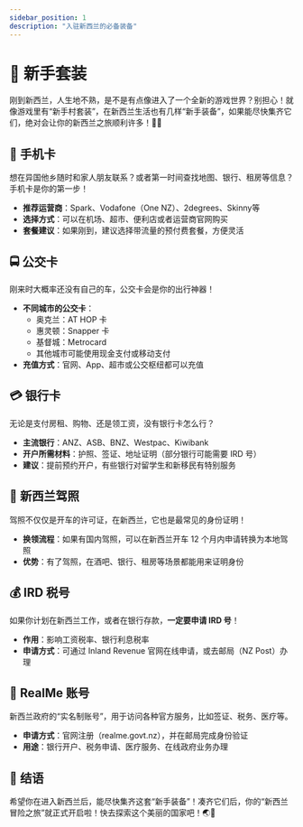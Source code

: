```yaml
---
sidebar_position: 1
description: "入驻新西兰的必备装备"
---
```


# 🎒 新手套装

刚到新西兰，人生地不熟，是不是有点像进入了一个全新的游戏世界？别担心！就像游戏里有“新手村套装”，在新西兰生活也有几样“新手装备”，如果能尽快集齐它们，绝对会让你的新西兰之旅顺利许多！🎒✨

## 📱 手机卡

想在异国他乡随时和家人朋友联系？或者第一时间查找地图、银行、租房等信息？手机卡是你的第一步！

- **推荐运营商**：Spark、Vodafone（One NZ）、2degrees、Skinny等
- **选择方式**：可以在机场、超市、便利店或者运营商官网购买
- **套餐建议**：如果刚到，建议选择带流量的预付费套餐，方便灵活

## 🚍 公交卡

刚来时大概率还没有自己的车，公交卡会是你的出行神器！

- **不同城市的公交卡**：
  - 奥克兰：AT HOP 卡
  - 惠灵顿：Snapper 卡
  - 基督城：Metrocard
  - 其他城市可能使用现金支付或移动支付
- **充值方式**：官网、App、超市或公交枢纽都可以充值

## 💳 银行卡

无论是支付房租、购物、还是领工资，没有银行卡怎么行？

- **主流银行**：ANZ、ASB、BNZ、Westpac、Kiwibank
- **开户所需材料**：护照、签证、地址证明（部分银行可能需要 IRD 号）
- **建议**：提前预约开户，有些银行对留学生和新移民有特别服务

## 🚗 新西兰驾照

驾照不仅仅是开车的许可证，在新西兰，它也是最常见的身份证明！

- **换领流程**：如果有国内驾照，可以在新西兰开车 12 个月内申请转换为本地驾照
- **优势**：有了驾照，在酒吧、银行、租房等场景都能用来证明身份

## 💰 IRD 税号

如果你计划在新西兰工作，或者在银行存款，**一定要申请 IRD 号**！

- **作用**：影响工资税率、银行利息税率
- **申请方式**：可通过 Inland Revenue 官网在线申请，或去邮局（NZ Post）办理

## 🔑 RealMe 账号

新西兰政府的“实名制账号”，用于访问各种官方服务，比如签证、税务、医疗等。

- **申请方式**：官网注册（realme.govt.nz），并在邮局完成身份验证
- **用途**：银行开户、税务申请、医疗服务、在线政府业务办理

## 🎉 结语

希望你在进入新西兰后，能尽快集齐这套“新手装备”！凑齐它们后，你的“新西兰冒险之旅”就正式开启啦！快去探索这个美丽的国家吧！🌏🚀
